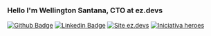 ### Hello I'm Wellington Santana, CTO at ez.devs

[![Github Badge](https://img.shields.io/badge/-Github-000?style=flat-square&logo=Github&logoColor=white&link=https://github.com/wellington01)](https://github.com/wellington01)
[![Linkedin Badge](https://img.shields.io/badge/-LinkedIn-blue?style=flat-square&logo=Linkedin&logoColor=white&link=https://www.linkedin.com/in/brunolm/)](https://www.linkedin.com/in/wellington-cristi-vilela-santana-a48b1123)
[![Site ez.devs]()](https://ezdevs.com.br)
[![Iniciativa heroes]()](https://heroes.ezdevs.com.br/)
